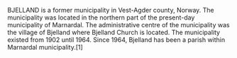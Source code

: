 BJELLAND is a former municipality in Vest-Agder county, Norway. The municipality was located in the northern part of the present-day municipality of Marnardal. The administrative centre of the municipality was the village of Bjelland where Bjelland Church is located. The municipality existed from 1902 until 1964. Since 1964, Bjelland has been a parish within Marnardal municipality.[1]
